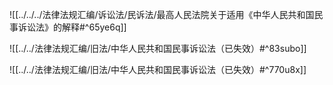 ![[../../../法律法规汇编/诉讼法/民诉法/最高人民法院关于适用《中华人民共和国民事诉讼法》的解释#^65ye6q]]

![[../../法律法规汇编/旧法/中华人民共和国民事诉讼法（已失效）#^83subo]]

![[../../法律法规汇编/旧法/中华人民共和国民事诉讼法（已失效）#^770u8x]]